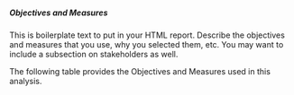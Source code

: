 ##### Objectives and Measures

This is boilerplate text to put in your HTML report.  Describe the objectives and measures that you use, why you selected them, etc.  You may want to include a subsection on stakeholders as well.

The following table provides the Objectives and Measures used in this analysis.